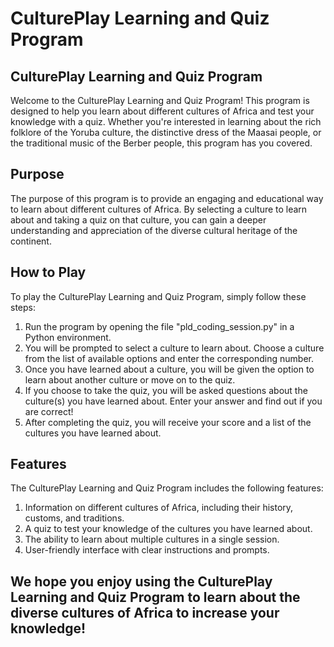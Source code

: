 # CulturePlay Learning and Quiz Program
## CulturePlay Learning and Quiz Program

Welcome to the CulturePlay Learning and Quiz Program! This program is designed to help you learn about different cultures of Africa and test your knowledge with a quiz. Whether you're interested in learning about the rich folklore of the Yoruba culture, the distinctive dress of the Maasai people, or the traditional music of the Berber people, this program has you covered.

## Purpose
The purpose of this program is to provide an engaging and educational way to learn about different cultures of Africa. By selecting a culture to learn about and taking a quiz on that culture, you can gain a deeper understanding and appreciation of the diverse cultural heritage of the continent.

## How to Play
To play the CulturePlay Learning and Quiz Program, simply follow these steps:

1. Run the program by opening the file "pld_coding_session.py" in a Python environment.
2. You will be prompted to select a culture to learn about. Choose a culture from the list of available options and enter the corresponding number.
3. Once you have learned about a culture, you will be given the option to learn about another culture or move on to the quiz.
4. If you choose to take the quiz, you will be asked questions about the culture(s) you have learned about. Enter your answer and find out if you are correct!
5. After completing the quiz, you will receive your score and a list of the cultures you have learned about.

## Features
The CulturePlay Learning and Quiz Program includes the following features:

1. Information on different cultures of Africa, including their history, customs, and traditions.
2. A quiz to test your knowledge of the cultures you have learned about.
3. The ability to learn about multiple cultures in a single session.
4. User-friendly interface with clear instructions and prompts.


## We hope you enjoy using the CulturePlay Learning and Quiz Program to learn about the diverse cultures of Africa to increase your knowledge! 
